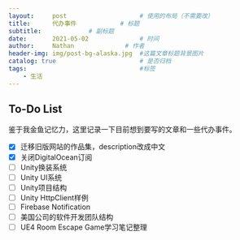 ```yaml
---
layout:     post   				    # 使用的布局（不需要改）
title:      代办事件		   	# 标题 
subtitle:             # 副标题
date:       2021-05-02 				# 时间
author:     Nathan 				# 作者
header-img: img/post-bg-alaska.jpg 	#这篇文章标题背景图片
catalog: true 						# 是否归档
tags:								#标签
    - 生活
---
```


## To-Do List

鉴于我金鱼记忆力，这里记录一下目前想到要写的文章和一些代办事件。

- [x] 迁移旧版网站的作品集，description改成中文
- [x] 关闭DigitalOcean订阅
- [ ] Unity换装系统
- [ ] Unity UI系统
- [ ] Unity项目结构
- [ ] Unity HttpClient样例
- [ ] Firebase Notification
- [ ] 美国公司的软件开发团队结构
- [ ] UE4 Room Escape Game学习笔记整理